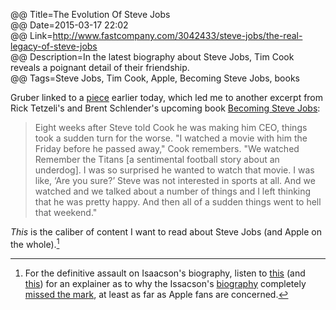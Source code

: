 @@ Title=The Evolution Of Steve Jobs  
@@ Date=2015-03-17 22:02  
@@ Link=http://www.fastcompany.com/3042433/steve-jobs/the-real-legacy-of-steve-jobs  
@@ Description=In the latest biography about Steve Jobs, Tim Cook reveals a poignant detail of their friendship.    
@@ Tags=Steve Jobs, Tim Cook, Apple, Becoming Steve Jobs, books      

Gruber linked to a [piece](http://daringfireball.net/linked/2015/03/17/jobs-cook) earlier today, which led me to another excerpt from Rick Tetzeli's and Brent Schlender's upcoming book [Becoming Steve Jobs](http://amazon.com/dp/0385347405/?tag=theov0c-20):
>Eight weeks after Steve told Cook he was making him CEO, things took a sudden turn for the worse. "I watched a movie with him the Friday before he passed away," Cook remembers. "We watched Remember the Titans [a sentimental football story about an underdog]. I was so surprised he wanted to watch that movie. I was like, ‘Are you sure?’ Steve was not interested in sports at all. And we watched and we talked about a number of things and I left thinking that he was pretty happy. And then all of a sudden things went to hell that weekend."

*This* is the caliber of content I want to read about Steve Jobs (and Apple on the whole).[^more]

[^more]: For the definitive assault on Isaacson's biography, listen to [this](http://5by5.tv/hypercritical/42) (and [this](http://5by5.tv/hypercritical/43)) for an explainer as to why the Issacson's [biography](http://amazon.com/dp/1442369051) completely [missed the mark](http://www.marco.org/2012/02/15/walter-isaacsons-steve-jobs), at least as far as Apple fans are concerned.